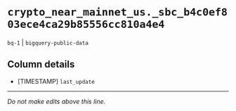 # `crypto_near_mainnet_us._sbc_b4c0ef803ece4ca29b85556cc810a4e4`
`bq-1` | `bigquery-public-data`

## Column details
* [TIMESTAMP] `last_update`

-------------------------------------------------------------------------------
*Do not make edits above this line.*
